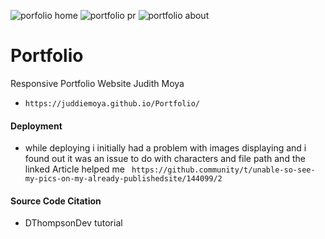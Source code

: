 
![porfolio home](https://user-images.githubusercontent.com/64097627/118695244-f9679200-b7da-11eb-940d-5d4a58aba86e.png)
![portfolio pr](https://user-images.githubusercontent.com/64097627/118695298-08e6db00-b7db-11eb-9447-36560e743421.png)
![portfolio about](https://user-images.githubusercontent.com/64097627/118729290-9c340680-b803-11eb-8307-b53ef074ed3e.png)
# Portfolio
Responsive Portfolio Website Judith Moya
- ``` https://juddiemoya.github.io/Portfolio/ ```



#### Deployment
- while deploying i initially had a problem with images displaying and i found out it was an issue to do with characters and file path and the linked Article helped me
``` https://github.community/t/unable-so-see-my-pics-on-my-already-publishedsite/144099/2```

#### Source Code Citation
- DThompsonDev tutorial 
